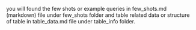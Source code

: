 <!-- In this project we are building the queries for particular schema with the help of users instructions. -->
you will found the few shots or example queries in few_shots.md (markdown) file under few_shots folder and
table related data or structure of table in table_data.md file under table_info folder.